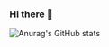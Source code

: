 ### Hi there 👋

![Anurag's GitHub stats](https://github-readme-stats.vercel.app/api?username=zyxelva&show_icons=true&theme=default)


<!--
**zyxelva/zyxelva** is a ✨ _special_ ✨ repository because its `README.md` (this file) appears on your GitHub profile.

Here are some ideas to get you started:

- 🔭 I’m currently working on ...
- 🌱 I’m currently learning ...
- 👯 I’m looking to collaborate on ...
- 🤔 I’m looking for help with ...
- 💬 Ask me about ...
- 📫 How to reach me: ...
- 😄 Pronouns: ...
- ⚡ Fun fact: ...
-->
